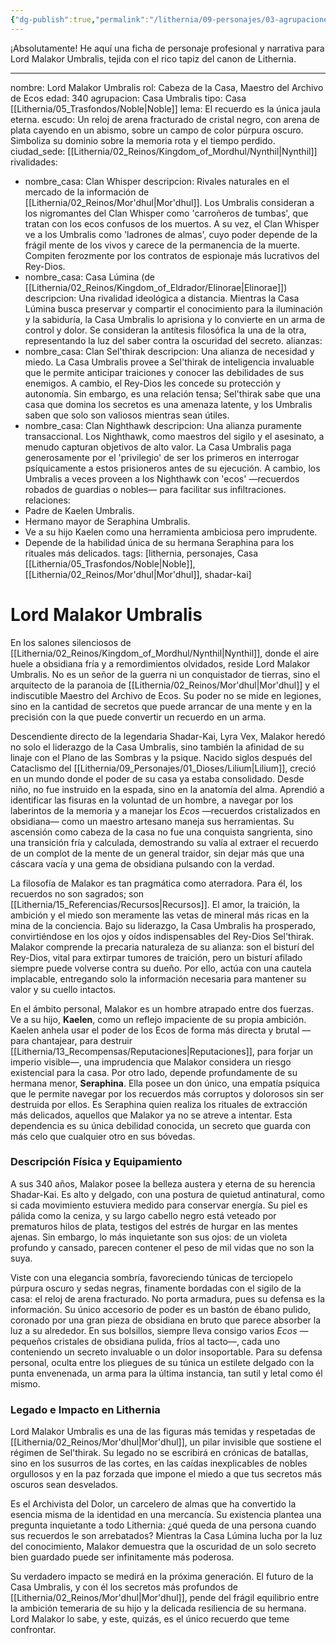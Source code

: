 ```yaml
---
{"dg-publish":true,"permalink":"/lithernia/09-personajes/03-agrupaciones/casa-umbralis/lord-malakor-umbralis/"}
---
```


¡Absolutamente! He aquí una ficha de personaje profesional y narrativa para Lord Malakor Umbralis, tejida con el rico tapiz del canon de Lithernia.

---

nombre: Lord Malakor Umbralis
rol: Cabeza de la Casa, Maestro del Archivo de Ecos
edad: 340
agrupacion: Casa Umbralis
tipo: Casa [[Lithernia/05_Trasfondos/Noble\|Noble]]
lema: El recuerdo es la única jaula eterna.
escudo: Un reloj de arena fracturado de cristal negro, con arena de plata cayendo en un abismo, sobre un campo de color púrpura oscuro. Simboliza su dominio sobre la memoria rota y el tiempo perdido.
ciudad_sede: [[Lithernia/02_Reinos/Kingdom_of_Mordhul/Nynthil\|Nynthil]]
rivalidades:
  - nombre_casa: Clan Whisper
    descripcion: Rivales naturales en el mercado de la información de [[Lithernia/02_Reinos/Mor'dhul\|Mor'dhul]]. Los Umbralis consideran a los nigromantes del Clan Whisper como 'carroñeros de tumbas', que tratan con los ecos confusos de los muertos. A su vez, el Clan Whisper ve a los Umbralis como 'ladrones de almas', cuyo poder depende de la frágil mente de los vivos y carece de la permanencia de la muerte. Compiten ferozmente por los contratos de espionaje más lucrativos del Rey-Dios.
  - nombre_casa: Casa Lúmina (de [[Lithernia/02_Reinos/Kingdom_of_Eldrador/Elinorae\|Elinorae]])
    descripcion: Una rivalidad ideológica a distancia. Mientras la Casa Lúmina busca preservar y compartir el conocimiento para la iluminación y la sabiduría, la Casa Umbralis lo aprisiona y lo convierte en un arma de control y dolor. Se consideran la antítesis filosófica la una de la otra, representando la luz del saber contra la oscuridad del secreto.
alianzas:
  - nombre_casa: Clan Sel'thirak
    descripcion: Una alianza de necesidad y miedo. La Casa Umbralis provee a Sel'thirak de inteligencia invaluable que le permite anticipar traiciones y conocer las debilidades de sus enemigos. A cambio, el Rey-Dios les concede su protección y autonomía. Sin embargo, es una relación tensa; Sel'thirak sabe que una casa que domina los secretos es una amenaza latente, y los Umbralis saben que solo son valiosos mientras sean útiles.
  - nombre_casa: Clan Nighthawk
    descripcion: Una alianza puramente transaccional. Los Nighthawk, como maestros del sigilo y el asesinato, a menudo capturan objetivos de alto valor. La Casa Umbralis paga generosamente por el 'privilegio' de ser los primeros en interrogar psíquicamente a estos prisioneros antes de su ejecución. A cambio, los Umbralis a veces proveen a los Nighthawk con 'ecos' —recuerdos robados de guardias o nobles— para facilitar sus infiltraciones.
relaciones:
  - Padre de Kaelen Umbralis.
  - Hermano mayor de Seraphina Umbralis.
  - Ve a su hijo Kaelen como una herramienta ambiciosa pero imprudente.
  - Depende de la habilidad única de su hermana Seraphina para los rituales más delicados.
tags: [lithernia, personajes, Casa [[Lithernia/05_Trasfondos/Noble\|Noble]], [[Lithernia/02_Reinos/Mor'dhul\|Mor'dhul]], shadar-kai]
# Lord Malakor Umbralis

En los salones silenciosos de [[Lithernia/02_Reinos/Kingdom_of_Mordhul/Nynthil\|Nynthil]], donde el aire huele a obsidiana fría y a remordimientos olvidados, reside Lord Malakor Umbralis. No es un señor de la guerra ni un conquistador de tierras, sino el arquitecto de la paranoia de [[Lithernia/02_Reinos/Mor'dhul\|Mor'dhul]] y el indiscutible Maestro del Archivo de Ecos. Su poder no se mide en legiones, sino en la cantidad de secretos que puede arrancar de una mente y en la precisión con la que puede convertir un recuerdo en un arma.

Descendiente directo de la legendaria Shadar-Kai, Lyra Vex, Malakor heredó no solo el liderazgo de la Casa Umbralis, sino también la afinidad de su linaje con el Plano de las Sombras y la psique. Nacido siglos después del Cataclismo del [[Lithernia/09_Personajes/01_Dioses/Lilium\|Lilium]], creció en un mundo donde el poder de su casa ya estaba consolidado. Desde niño, no fue instruido en la espada, sino en la anatomía del alma. Aprendió a identificar las fisuras en la voluntad de un hombre, a navegar por los laberintos de la memoria y a manejar los *Ecos* —recuerdos cristalizados en obsidiana— como un maestro artesano maneja sus herramientas. Su ascensión como cabeza de la casa no fue una conquista sangrienta, sino una transición fría y calculada, demostrando su valía al extraer el recuerdo de un complot de la mente de un general traidor, sin dejar más que una cáscara vacía y una gema de obsidiana pulsando con la verdad.

La filosofía de Malakor es tan pragmática como aterradora. Para él, los recuerdos no son sagrados; son [[Lithernia/15_Referencias/Recursos\|Recursos]]. El amor, la traición, la ambición y el miedo son meramente las vetas de mineral más ricas en la mina de la conciencia. Bajo su liderazgo, la Casa Umbralis ha prosperado, convirtiéndose en los ojos y oídos indispensables del Rey-Dios Sel'thirak. Malakor comprende la precaria naturaleza de su alianza: son el bisturí del Rey-Dios, vital para extirpar tumores de traición, pero un bisturí afilado siempre puede volverse contra su dueño. Por ello, actúa con una cautela implacable, entregando solo la información necesaria para mantener su valor y su cuello intactos.

En el ámbito personal, Malakor es un hombre atrapado entre dos fuerzas. Ve a su hijo, **Kaelen**, como un reflejo impaciente de su propia ambición. Kaelen anhela usar el poder de los Ecos de forma más directa y brutal —para chantajear, para destruir [[Lithernia/13_Recompensas/Reputaciones\|Reputaciones]], para forjar un imperio visible—, una imprudencia que Malakor considera un riesgo existencial para la casa. Por otro lado, depende profundamente de su hermana menor, **Seraphina**. Ella posee un don único, una empatía psíquica que le permite navegar por los recuerdos más corruptos y dolorosos sin ser destruida por ellos. Es Seraphina quien realiza los rituales de extracción más delicados, aquellos que Malakor ya no se atreve a intentar. Esta dependencia es su única debilidad conocida, un secreto que guarda con más celo que cualquier otro en sus bóvedas.

### Descripción Física y Equipamiento

A sus 340 años, Malakor posee la belleza austera y eterna de su herencia Shadar-Kai. Es alto y delgado, con una postura de quietud antinatural, como si cada movimiento estuviera medido para conservar energía. Su piel es pálida como la ceniza, y su largo cabello negro está veteado por prematuros hilos de plata, testigos del estrés de hurgar en las mentes ajenas. Sin embargo, lo más inquietante son sus ojos: de un violeta profundo y cansado, parecen contener el peso de mil vidas que no son la suya.

Viste con una elegancia sombría, favoreciendo túnicas de terciopelo púrpura oscuro y sedas negras, finamente bordadas con el sigilo de la casa: el reloj de arena fracturado. No porta armadura, pues su defensa es la información. Su único accesorio de poder es un bastón de ébano pulido, coronado por una gran pieza de obsidiana en bruto que parece absorber la luz a su alrededor. En sus bolsillos, siempre lleva consigo varios *Ecos* —pequeños cristales de obsidiana pulida, fríos al tacto—, cada uno conteniendo un secreto invaluable o un dolor insoportable. Para su defensa personal, oculta entre los pliegues de su túnica un estilete delgado con la punta envenenada, un arma para la última instancia, tan sutil y letal como él mismo.

### Legado e Impacto en Lithernia

Lord Malakor Umbralis es una de las figuras más temidas y respetadas de [[Lithernia/02_Reinos/Mor'dhul\|Mor'dhul]], un pilar invisible que sostiene el régimen de Sel'thirak. Su legado no se escribirá en crónicas de batallas, sino en los susurros de las cortes, en las caídas inexplicables de nobles orgullosos y en la paz forzada que impone el miedo a que tus secretos más oscuros sean desvelados.

Es el Archivista del Dolor, un carcelero de almas que ha convertido la esencia misma de la identidad en una mercancía. Su existencia plantea una pregunta inquietante a todo Lithernia: ¿qué queda de una persona cuando sus recuerdos le son arrebatados? Mientras la Casa Lúmina lucha por la luz del conocimiento, Malakor demuestra que la oscuridad de un solo secreto bien guardado puede ser infinitamente más poderosa.

Su verdadero impacto se medirá en la próxima generación. El futuro de la Casa Umbralis, y con él los secretos más profundos de [[Lithernia/02_Reinos/Mor'dhul\|Mor'dhul]], pende del frágil equilibrio entre la ambición temeraria de su hijo y la delicada resiliencia de su hermana. Lord Malakor lo sabe, y este, quizás, es el único recuerdo que teme confrontar.